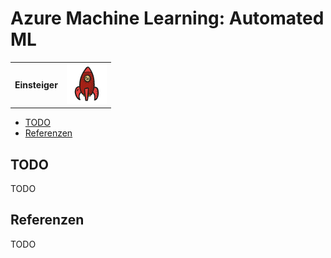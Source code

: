 # Azure Machine Learning: Automated ML

|              |                                  |
| ------------ | -------------------------------- |
| **Einsteiger** | ![Einsteiger](../../images/beginner.png) |

- [TODO](#todo)
- [Referenzen](#referenzen)

## TODO

TODO

## Referenzen

TODO
